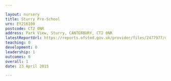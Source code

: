 ```yaml
---

layout: nursery
title: Sturry Pre-School
urn: EY216100
postcode: CT2 0NR
address: Park View, Sturry, CANTERBURY, CT2 0NR
latestReportUrl: https://reports.ofsted.gov.uk/provider/files/2477977/urn/EY216100.pdf
teaching: 0
development: 0
leadership: 1
outcomes: 0
overall: 1
date: 23 April 2015

---
```

